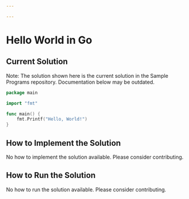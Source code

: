 ```yaml
---

---
```


# Hello World in Go

## Current Solution

Note: The solution shown here is the current solution in the Sample Programs repository. Documentation below may be outdated.

```Go
package main

import "fmt"

func main() {
	fmt.Printf("Hello, World!")
}

```

## How to Implement the Solution

No how to implement the solution available. Please consider contributing.

## How to Run the Solution

No how to run the solution available. Please consider contributing.